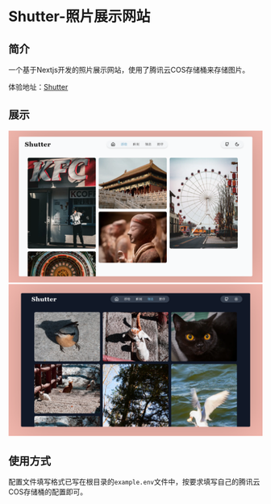 # Shutter-照片展示网站

## 简介

一个基于Nextjs开发的照片展示网站，使用了腾讯云COS存储桶来存储图片。

体验地址：[Shutter](https://shutter.luckyabner.top/)

## 展示

![alt text](image-2.png)
![alt text](image-1.png)

## 使用方式

配置文件填写格式已写在根目录的`example.env`文件中，按要求填写自己的腾讯云COS存储桶的配置即可。
